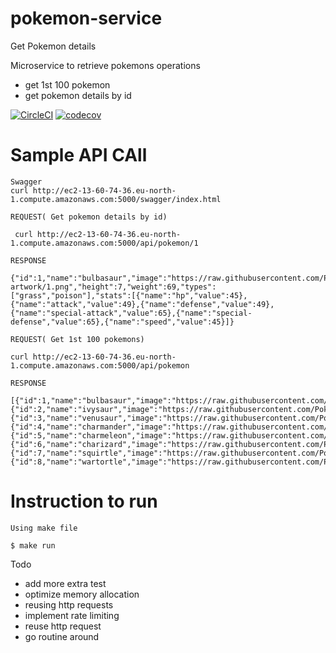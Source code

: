 # pokemon-service
Get Pokemon details

Microservice to retrieve pokemons
operations
- get 1st 100 pokemon
- get pokemon details by id

[![CircleCI](https://dl.circleci.com/status-badge/img/gh/FreddyTaelo/pokemon-service/tree/main.svg?style=svg)](https://circleci.com/gh/FreddyTaelo/pokemon-service/tree/main)
[![codecov](https://codecov.io/gh/FreddyTaelo/pokemon-service/graph/badge.svg?token=AAVXBDIK7R)](https://codecov.io/gh/FreddyTaelo/pokemon-service)

# Sample API CAll
```
Swagger
curl http://ec2-13-60-74-36.eu-north-1.compute.amazonaws.com:5000/swagger/index.html

REQUEST( Get pokemon details by id)

 curl http://ec2-13-60-74-36.eu-north-1.compute.amazonaws.com:5000/api/pokemon/1  

RESPONSE

{"id":1,"name":"bulbasaur","image":"https://raw.githubusercontent.com/PokeAPI/sprites/master/sprites/pokemon/other/official-artwork/1.png","height":7,"weight":69,"types":["grass","poison"],"stats":[{"name":"hp","value":45},{"name":"attack","value":49},{"name":"defense","value":49},{"name":"special-attack","value":65},{"name":"special-defense","value":65},{"name":"speed","value":45}]}

REQUEST( Get 1st 100 pokemons)

curl http://ec2-13-60-74-36.eu-north-1.compute.amazonaws.com:5000/api/pokemon 

RESPONSE

[{"id":1,"name":"bulbasaur","image":"https://raw.githubusercontent.com/PokeAPI/sprites/master/sprites/pokemon/1.png","height":0,"weight":0,"types":null,"stats":null},{"id":2,"name":"ivysaur","image":"https://raw.githubusercontent.com/PokeAPI/sprites/master/sprites/pokemon/2.png","height":0,"weight":0,"types":null,"stats":null},{"id":3,"name":"venusaur","image":"https://raw.githubusercontent.com/PokeAPI/sprites/master/sprites/pokemon/3.png","height":0,"weight":0,"types":null,"stats":null},{"id":4,"name":"charmander","image":"https://raw.githubusercontent.com/PokeAPI/sprites/master/sprites/pokemon/4.png","height":0,"weight":0,"types":null,"stats":null},{"id":5,"name":"charmeleon","image":"https://raw.githubusercontent.com/PokeAPI/sprites/master/sprites/pokemon/5.png","height":0,"weight":0,"types":null,"stats":null},{"id":6,"name":"charizard","image":"https://raw.githubusercontent.com/PokeAPI/sprites/master/sprites/pokemon/6.png","height":0,"weight":0,"types":null,"stats":null},{"id":7,"name":"squirtle","image":"https://raw.githubusercontent.com/PokeAPI/sprites/master/sprites/pokemon/7.png","height":0,"weight":0,"types":null,"stats":null},{"id":8,"name":"wartortle","image":"https://raw.githubusercontent.com/PokeAPI/sprites/master/sprites/pokemon/8.png","height":0,"weight":0,"types":null,"stats":null},..]
```

# Instruction to run
```
Using make file

$ make run

```
Todo 

- add more extra test
- optimize memory allocation
- reusing http requests
- implement rate limiting
- reuse http request
- go routine around
